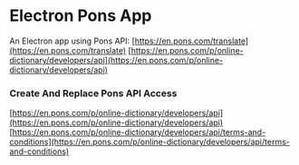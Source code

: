 Electron Pons App
===============

An Electron app using Pons API: 
[https://en.pons.com/translate](https://en.pons.com/translate)
[https://en.pons.com/p/online-dictionary/developers/api](https://en.pons.com/p/online-dictionary/developers/api)


### Create And Replace Pons API Access
[https://en.pons.com/p/online-dictionary/developers/api](https://en.pons.com/p/online-dictionary/developers/api)
[https://en.pons.com/p/online-dictionary/developers/api/terms-and-conditions](https://en.pons.com/p/online-dictionary/developers/api/terms-and-conditions)



